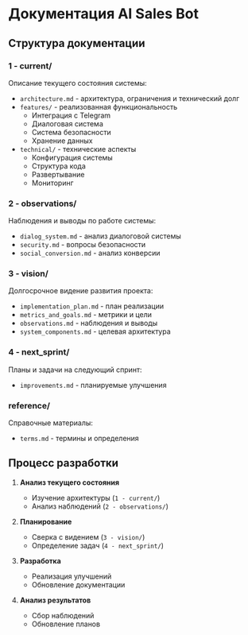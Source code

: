 # Документация AI Sales Bot

## Структура документации

### 1 - current/
Описание текущего состояния системы:
- `architecture.md` - архитектура, ограничения и технический долг
- `features/` - реализованная функциональность
  - Интеграция с Telegram
  - Диалоговая система
  - Система безопасности
  - Хранение данных
- `technical/` - технические аспекты
  - Конфигурация системы
  - Структура кода
  - Развертывание
  - Мониторинг

### 2 - observations/
Наблюдения и выводы по работе системы:
- `dialog_system.md` - анализ диалоговой системы
- `security.md` - вопросы безопасности
- `social_conversion.md` - анализ конверсии

### 3 - vision/
Долгосрочное видение развития проекта:
- `implementation_plan.md` - план реализации
- `metrics_and_goals.md` - метрики и цели
- `observations.md` - наблюдения и выводы
- `system_components.md` - целевая архитектура

### 4 - next_sprint/
Планы и задачи на следующий спринт:
- `improvements.md` - планируемые улучшения

### reference/
Справочные материалы:
- `terms.md` - термины и определения

## Процесс разработки

1. **Анализ текущего состояния**
   - Изучение архитектуры (`1 - current/`)
   - Анализ наблюдений (`2 - observations/`)

2. **Планирование**
   - Сверка с видением (`3 - vision/`)
   - Определение задач (`4 - next_sprint/`)

3. **Разработка**
   - Реализация улучшений
   - Обновление документации

4. **Анализ результатов**
   - Сбор наблюдений
   - Обновление планов
